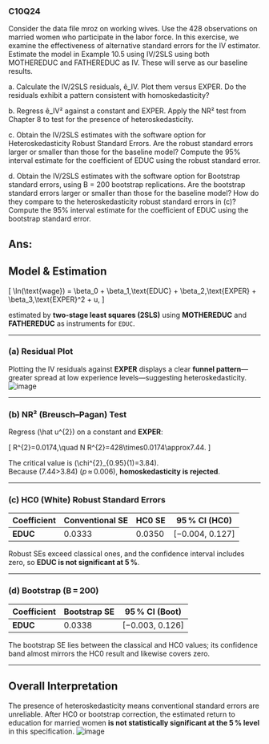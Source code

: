 ### C10Q24

Consider the data file mroz on working wives. Use the 428 observations on married women who participate in the labor force. In this exercise, we examine the effectiveness of alternative standard errors for the IV estimator. Estimate the model in Example 10.5 using IV/2SLS using both MOTHEREDUC and FATHEREDUC as IV. These will serve as our baseline results.

a. Calculate the IV/2SLS residuals, ê_IV. Plot them versus EXPER. Do the residuals exhibit a pattern consistent with homoskedasticity?

b. Regress ê_IV² against a constant and EXPER. Apply the NR² test from Chapter 8 to test for the presence of heteroskedasticity.

c. Obtain the IV/2SLS estimates with the software option for Heteroskedasticity Robust Standard Errors. Are the robust standard errors larger or smaller than those for the baseline model? Compute the 95% interval estimate for the coefficient of EDUC using the robust standard error.

d. Obtain the IV/2SLS estimates with the software option for Bootstrap standard errors, using B = 200 bootstrap replications. Are the bootstrap standard errors larger or smaller than those for the baseline model? How do they compare to the heteroskedasticity robust standard errors in (c)? Compute the 95% interval estimate for the coefficient of EDUC using the bootstrap standard error.

## Ans:

## Model & Estimation  

\[
\ln(\text{wage}) = \beta_0 + \beta_1\,\text{EDUC} + \beta_2\,\text{EXPER} + \beta_3\,\text{EXPER}^2 + u,
\]

estimated by **two‑stage least squares (2SLS)** using **MOTHEREDUC** and **FATHEREDUC** as instruments for `EDUC`.

---

### (a) Residual Plot  
Plotting the IV residuals against **EXPER** displays a clear **funnel pattern**—greater spread at low experience levels—suggesting heteroskedasticity.
![image](https://github.com/user-attachments/assets/4e05fabf-230c-4288-b918-b673d10929e5)

---

### (b) NR² (Breusch–Pagan) Test  

Regress \(\hat u^{2}\) on a constant and **EXPER**:

\[
R^{2}=0.0174,\quad
N R^{2}=428\times0.0174\approx7.44.
\]

The critical value is \(\chi^{2}_{0.95}(1)=3.84\).  
Because \(7.44>3.84\) (*p* ≈ 0.006), **homoskedasticity is rejected**.

---

### (c) HC0 (White) Robust Standard Errors

| Coefficient | Conventional SE | HC0 SE | 95 % CI (HC0) |
|-------------|-----------------|--------|---------------|
| **EDUC** | 0.0333 | 0.0350 | [−0.004, 0.127] |

Robust SEs exceed classical ones, and the confidence interval includes zero, so **EDUC is not significant at 5 %**.

---

### (d) Bootstrap (B = 200)

| Coefficient | Bootstrap SE | 95 % CI (Boot) |
|-------------|--------------|----------------|
| **EDUC** | 0.0338 | [−0.003, 0.126] |

The bootstrap SE lies between the classical and HC0 values; its confidence band almost mirrors the HC0 result and likewise covers zero.

---

## Overall Interpretation  

The presence of heteroskedasticity means conventional standard errors are unreliable. After HC0 or bootstrap correction, the estimated return to education for married women **is not statistically significant at the 5 % level** in this specification.
![image](https://github.com/user-attachments/assets/cb0b784b-c582-4d02-89a7-e91f9411390f)
